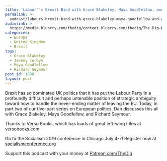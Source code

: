 ```yaml
---
title: 'Labour''s Brexit Bind with Grace Blakeley, Maya Goodfellow, and Richard Seymour'
permalink: >-
  podcast/labours-brexit-bind-with-grace-blakeley-maya-goodfellow-and-richard-seymour/
audiolink: >-
  https://media.blubrry.com/thedig/content.blubrry.com/thedig/The_Dig-EP_202-UKpolitics.mp3
categories:
  - Europe
  - United Kingdom
  - Brexit
tags:
  - Grace Blakeley
  - Jeremy Corbyn
  - Maya Goodfellow
  - Richard Seymour
post_id: 1098
layout: post
---
```


Brexit has so dominated UK politics that it has put the Labour Party in a profoundly difficult and perhaps untenable position of strategic ambiguity toward how to handle the never-ending matter of leaving the EU. Today, in part two of our five-part series on European politics, Dan discusses this all with Grace Blakeley, Maya Goodfellow, and Richard Seymour.

Thanks to Verso Books, which has loads of great left-wing titles at
[versobooks.com](https://versobooks.com)

Go to the Socialism 2019 conference in Chicago July 4-7! Register now at
[socialismconference.org](https://socialismconference.org)

Support this podcast with your money at
[Patreon.com/TheDig](https://patreon.com/TheDig)
